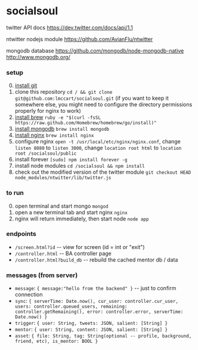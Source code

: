 socialsoul
==========

twitter API docs
https://dev.twitter.com/docs/api/1.1

ntwitter nodejs module
https://github.com/AvianFlu/ntwitter

mongodb database
https://github.com/mongodb/node-mongodb-native
http://www.mongodb.org/

### setup

0. [install git](http://git-scm.com/downloads)
0. clone this repository `cd / && git clone git@github.com:lmccart/socialsoul.git` (if you want to keep it somewhere else, you might need to configure the directory permissions properly for nginx to work)
0. [install brew](http://brew.sh/) `ruby -e "$(curl -fsSL https://raw.github.com/Homebrew/homebrew/go/install)"`
0. [install mongodb](http://docs.mongodb.org/manual/tutorial/install-mongodb-on-os-x/) `brew install mongodb`
0. [install nginx](http://learnaholic.me/2012/10/10/installing-nginx-in-mac-os-x-mountain-lion/) `brew install nginx`
0. configure nginx `open -t /usr/local/etc/nginx/nginx.conf`, change `listen 8080` to `listen 3000`, change `location root html` to `location root /socialsoul/public`
0. install forever `[sudo] npm install forever -g`
0. install node modules `cd /socialsoul && npm install`
0. check out the modified version of the twitter module `git checkout HEAD node_modules/ntwitter/lib/twitter.js`

### to run
0. open terminal and start mongo `mongod`
0. open a new terminal tab and start nginx `nginx`
0. nginx will return immediately, then start node `node app`

### endpoints

* ```/screen.html?id``` -- view for screen (id = int or "exit")
* ```/controller.html``` -- BA controller page
* ```/controller.html?build_db``` -- rebuild the cached mentor db / data



### messages (from server)

* `message`: `{ message:"hello from the backend" }` -- just to confirm connection
* `sync`: `{ serverTime: Date.now(), cur_user: controller.cur_user, users: controller.queued_users, remaining: controller.getRemaining(), error: controller.error, serverTime: Date.now() }`
* `trigger`: `{ user: String, tweets: JSON, salient: [String] }`
* `mentor`: `{ user: String, content: JSON, salient: [String] }`
* `asset`: `{ file: String, tag: String(optional -- profile, background, friend, etc), is_mentor: BOOL }`






